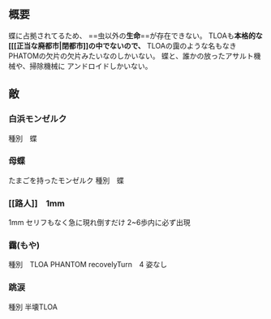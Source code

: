 ## 概要
蝶に占拠されてるため、
==虫以外の**生命**==が存在できない。
TLOAも**本格的な[[[正当な廃都市|閉都市]]の中でないので、**
TLOAの靄のような名もなきPHATOMの欠片の欠片みたいなのしかいない。
蝶と、誰かの放ったアサルト機械や、掃除機械に
アンドロイドしかいない。

## 敵
### 白浜モンゼルク
種別　蝶

### 母蝶
たまごを持ったモンゼルク
種別　蝶
### [[路人]]　1mm
1mm
セリフもなく急に現れ倒すだけ
2~6歩内に必ず出現

### 靄(もや)
種別　TLOA PHANTOM
recovelyTurn　4
姿なし
### 跳涙
種別 半壊TLOA

